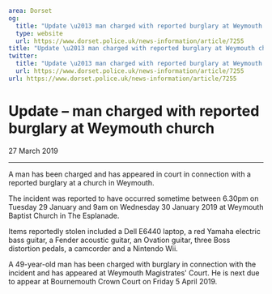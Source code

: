 ```yaml
area: Dorset
og:
  title: "Update \u2013 man charged with reported burglary at Weymouth church"
  type: website
  url: https://www.dorset.police.uk/news-information/article/7255
title: "Update \u2013 man charged with reported burglary at Weymouth church |"
twitter:
  title: "Update \u2013 man charged with reported burglary at Weymouth church"
  url: https://www.dorset.police.uk/news-information/article/7255
url: https://www.dorset.police.uk/news-information/article/7255
```

# Update – man charged with reported burglary at Weymouth church

27 March 2019

* * *

A man has been charged and has appeared in court in connection with a reported burglary at a church in Weymouth.

The incident was reported to have occurred sometime between 6.30pm on Tuesday 29 January and 9am on Wednesday 30 January 2019 at Weymouth Baptist Church in The Esplanade.

Items reportedly stolen included a Dell E6440 laptop, a red Yamaha electric bass guitar, a Fender acoustic guitar, an Ovation guitar, three Boss distortion pedals, a camcorder and a Nintendo Wii.

A 49-year-old man has been charged with burglary in connection with the incident and has appeared at Weymouth Magistrates' Court. He is next due to appear at Bournemouth Crown Court on Friday 5 April 2019.
